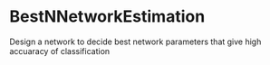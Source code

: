 # BestNNetworkEstimation
Design a network to decide best network parameters that give high accuaracy of classification
